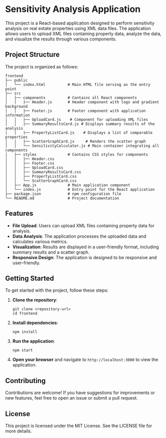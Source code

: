 # Sensitivity Analysis Application

This project is a React-based application designed to perform sensitivity analysis on real estate properties using XML data files. The application allows users to upload XML files containing property data, analyze the data, and visualize the results through various components.

## Project Structure

The project is organized as follows:

```
frontend
├── public
│   └── index.html          # Main HTML file serving as the entry point
├── src
│   ├── components          # Contains all React components
│   │   ├── Header.js       # Header component with logo and gradient background
│   │   ├── Footer.js       # Footer component with application information
│   │   ├── UploadCard.js    # Component for uploading XML files
│   │   ├── SummaryResultsCard.js # Displays summary results of the analysis
│   │   ├── PropertyListCard.js    # Displays a list of comparable properties
│   │   ├── ScatterGraphCard.js     # Renders the scatter graph
│   │   └── SensitivityCalculator.js # Main container integrating all components
│   ├── styles              # Contains CSS styles for components
│   │   ├── Header.css
│   │   ├── Footer.css
│   │   ├── UploadCard.css
│   │   ├── SummaryResultsCard.css
│   │   ├── PropertyListCard.css
│   │   └── ScatterGraphCard.css
│   ├── App.js              # Main application component
│   └── index.js            # Entry point for the React application
├── package.json            # npm configuration file
└── README.md               # Project documentation
```

## Features

- **File Upload**: Users can upload XML files containing property data for analysis.
- **Data Analysis**: The application processes the uploaded data and calculates various metrics.
- **Visualization**: Results are displayed in a user-friendly format, including summary results and a scatter graph.
- **Responsive Design**: The application is designed to be responsive and user-friendly.

## Getting Started

To get started with the project, follow these steps:

1. **Clone the repository**:
   ```
   git clone <repository-url>
   cd frontend
   ```

2. **Install dependencies**:
   ```
   npm install
   ```

3. **Run the application**:
   ```
   npm start
   ```

4. **Open your browser** and navigate to `http://localhost:3000` to view the application.

## Contributing

Contributions are welcome! If you have suggestions for improvements or new features, feel free to open an issue or submit a pull request.

## License

This project is licensed under the MIT License. See the LICENSE file for more details.